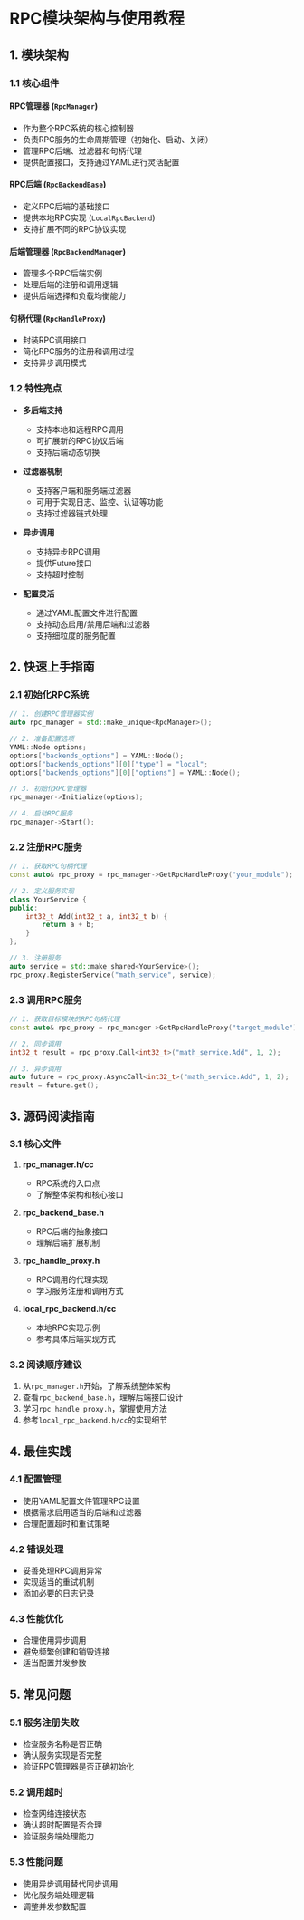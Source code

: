 # RPC模块架构与使用教程

## 1. 模块架构

### 1.1 核心组件

#### RPC管理器 (`RpcManager`)
- 作为整个RPC系统的核心控制器
- 负责RPC服务的生命周期管理（初始化、启动、关闭）
- 管理RPC后端、过滤器和句柄代理
- 提供配置接口，支持通过YAML进行灵活配置

#### RPC后端 (`RpcBackendBase`)
- 定义RPC后端的基础接口
- 提供本地RPC实现 (`LocalRpcBackend`)
- 支持扩展不同的RPC协议实现

#### 后端管理器 (`RpcBackendManager`)
- 管理多个RPC后端实例
- 处理后端的注册和调用逻辑
- 提供后端选择和负载均衡能力

#### 句柄代理 (`RpcHandleProxy`)
- 封装RPC调用接口
- 简化RPC服务的注册和调用过程
- 支持异步调用模式

### 1.2 特性亮点

- **多后端支持**
  - 支持本地和远程RPC调用
  - 可扩展新的RPC协议后端
  - 支持后端动态切换

- **过滤器机制**
  - 支持客户端和服务端过滤器
  - 可用于实现日志、监控、认证等功能
  - 支持过滤器链式处理

- **异步调用**
  - 支持异步RPC调用
  - 提供Future接口
  - 支持超时控制

- **配置灵活**
  - 通过YAML配置文件进行配置
  - 支持动态启用/禁用后端和过滤器
  - 支持细粒度的服务配置

## 2. 快速上手指南

### 2.1 初始化RPC系统

```cpp
// 1. 创建RPC管理器实例
auto rpc_manager = std::make_unique<RpcManager>();

// 2. 准备配置选项
YAML::Node options;
options["backends_options"] = YAML::Node();
options["backends_options"][0]["type"] = "local";
options["backends_options"][0]["options"] = YAML::Node();

// 3. 初始化RPC管理器
rpc_manager->Initialize(options);

// 4. 启动RPC服务
rpc_manager->Start();
```

### 2.2 注册RPC服务

```cpp
// 1. 获取RPC句柄代理
const auto& rpc_proxy = rpc_manager->GetRpcHandleProxy("your_module");

// 2. 定义服务实现
class YourService {
public:
    int32_t Add(int32_t a, int32_t b) {
        return a + b;
    }
};

// 3. 注册服务
auto service = std::make_shared<YourService>();
rpc_proxy.RegisterService("math_service", service);
```

### 2.3 调用RPC服务

```cpp
// 1. 获取目标模块的RPC句柄代理
const auto& rpc_proxy = rpc_manager->GetRpcHandleProxy("target_module");

// 2. 同步调用
int32_t result = rpc_proxy.Call<int32_t>("math_service.Add", 1, 2);

// 3. 异步调用
auto future = rpc_proxy.AsyncCall<int32_t>("math_service.Add", 1, 2);
result = future.get();
```

## 3. 源码阅读指南

### 3.1 核心文件

1. **rpc_manager.h/cc**
   - RPC系统的入口点
   - 了解整体架构和核心接口

2. **rpc_backend_base.h**
   - RPC后端的抽象接口
   - 理解后端扩展机制

3. **rpc_handle_proxy.h**
   - RPC调用的代理实现
   - 学习服务注册和调用方式

4. **local_rpc_backend.h/cc**
   - 本地RPC实现示例
   - 参考具体后端实现方式

### 3.2 阅读顺序建议

1. 从`rpc_manager.h`开始，了解系统整体架构
2. 查看`rpc_backend_base.h`，理解后端接口设计
3. 学习`rpc_handle_proxy.h`，掌握使用方法
4. 参考`local_rpc_backend.h/cc`的实现细节

## 4. 最佳实践

### 4.1 配置管理
- 使用YAML配置文件管理RPC设置
- 根据需求启用适当的后端和过滤器
- 合理配置超时和重试策略

### 4.2 错误处理
- 妥善处理RPC调用异常
- 实现适当的重试机制
- 添加必要的日志记录

### 4.3 性能优化
- 合理使用异步调用
- 避免频繁创建和销毁连接
- 适当配置并发参数

## 5. 常见问题

### 5.1 服务注册失败
- 检查服务名称是否正确
- 确认服务实现是否完整
- 验证RPC管理器是否正确初始化

### 5.2 调用超时
- 检查网络连接状态
- 确认超时配置是否合理
- 验证服务端处理能力

### 5.3 性能问题
- 使用异步调用替代同步调用
- 优化服务端处理逻辑
- 调整并发参数配置